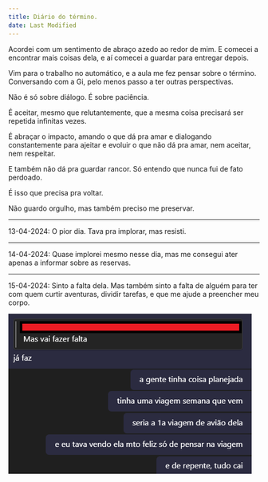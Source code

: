 ```yaml
---
title: Diário do término.
date: Last Modified
---
```


Acordei com um sentimento de abraço azedo ao redor de mim. E comecei a encontrar mais coisas dela, e aí comecei a guardar para entregar depois.

Vim para o trabalho no automático, e a aula me fez pensar sobre o término. Conversando com a Gi, pelo menos passo a ter outras perspectivas.

Não é só sobre diálogo. É sobre paciência.

É aceitar, mesmo que relutantemente, que a mesma coisa precisará ser repetida infinitas vezes.

É abraçar o impacto, amando o que dá pra amar e dialogando constantemente para ajeitar e evoluir o que não dá pra amar, nem aceitar, nem respeitar.

E também não dá pra guardar rancor. Só entendo que nunca fui de fato perdoado.

É isso que precisa pra voltar.

Não guardo orgulho, mas também preciso me preservar.

---

13-04-2024:
O pior dia. Tava pra implorar, mas resisti.

---

14-04-2024:
Quase implorei mesmo nesse dia, mas me consegui ater apenas a informar sobre as reservas.

---

15-04-2024:
Sinto a falta dela.
Mas também sinto a falta de alguém para ter com quem curtir aventuras, dividir tarefas, e que me ajude a preencher meu corpo.

![Essa é a falta que ela faz.](https://github.com/fcoalcantarajr/blog-do-chicao/blob/master/assets/images/hm.png)
